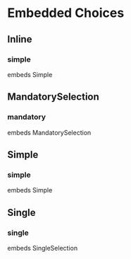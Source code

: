 # Embedded Choices


## Inline
### simple
embeds Simple


## MandatorySelection
### mandatory
embeds MandatorySelection


## Simple
### simple
embeds Simple


## Single
### single
embeds SingleSelection


